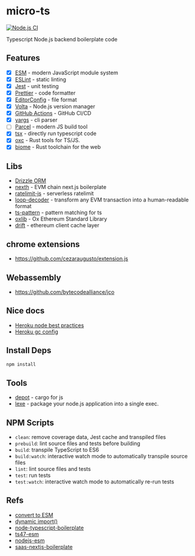 # micro-ts

[![Node.js CI](https://github.com/Akagi201/micro-ts/actions/workflows/ci.yml/badge.svg)](https://github.com/Akagi201/micro-ts/actions/workflows/ci.yml)

Typescript Node.js backend boilerplate code

## Features

- [x] [ESM](https://developer.mozilla.org/en-US/docs/Web/JavaScript/Guide/Modules) - modern JavaScript module system
- [x] [ESLint](https://github.com/eslint/eslint) - static linting
- [x] [Jest](https://jestjs.io/) - unit testing
- [x] [Prettier](https://prettier.io/) - code formatter
- [x] [EditorConfig](https://editorconfig.org/) - file format
- [x] [Volta](https://volta.sh/) - Node.js version manager
- [x] [GitHub Actions](https://github.com/features/actions) - GitHub CI/CD
- [x] [yargs](https://github.com/yargs/yargs) - cli parser
- [ ] [Parcel](https://github.com/parcel-bundler/parcel) - modern JS build tool
- [x] [tsx](https://github.com/privatenumber/tsx)  - directly run typescript code
- [x] [oxc](https://github.com/oxc-project/oxc) - Rust tools for TS/JS.
- [x] [biome](https://github.com/biomejs/biome) - Rust toolchain for the web

## Libs

- [Drizzle ORM](https://orm.drizzle.team/)
- [nexth](https://github.com/wslyvh/nexth) - EVM chain next.js boilerplate
- [ratelimit-js](https://github.com/upstash/ratelimit-js) - serverless ratelimit
- [loop-decoder](https://github.com/3loop/loop-decoder) - transform any EVM transaction into a human-readable format
- [ts-pattern](https://github.com/gvergnaud/ts-pattern) - pattern matching for ts
- [oxlib](https://oxlib.sh/) - Ox Ethereum Standard Library
- [drift](https://github.com/delvtech/drift) - ethereum client cache layer

## chrome extensions

- <https://github.com/cezaraugusto/extension.js>

## Webassembly

- <https://github.com/bytecodealliance/jco>

## Nice docs

- [Heroku node best practices](https://devcenter.heroku.com/articles/node-best-practices)
- [Heroku gc config](https://github.com/damianmr/heroku-node-settings)

## Install Deps

```sh
npm install
```

## Tools

- [depot](https://github.com/cognitive-engineering-lab/depot) - cargo for js
- [lexe](https://github.com/Ray-D-Song/lexe) - package your node.js application into a single exec.

## NPM Scripts

- `clean`: remove coverage data, Jest cache and transpiled files
- `prebuild`: lint source files and tests before building
- `build`: transpile TypeScript to ES6
- `build:watch`: interactive watch mode to automatically transpile source files
- `lint`: lint source files and tests
- `test`: run tests
- `test:watch`: interactive watch mode to automatically re-run tests

## Refs

- [convert to ESM](https://gist.github.com/sindresorhus/a39789f98801d908bbc7ff3ecc99d99c)
- [dynamic import()](https://v8.dev/features/dynamic-import)
- [node-typescript-boilerplate](https://github.com/jsynowiec/node-typescript-boilerplate)
- [ts47-esm](https://devblogs.microsoft.com/typescript/announcing-typescript-4-7/#esm-nodejs)
- [nodejs-esm](https://nodejs.org/docs/latest-v16.x/api/esm.html)
- [saas-nextjs-boilerplate](https://github.com/ixartz/SaaS-Boilerplate)
